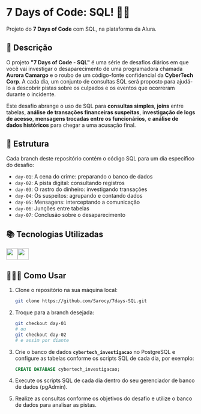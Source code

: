 # 7 Days of Code: SQL! 🕵️‍♂️

Projeto do **7 Days of Code** com SQL, na plataforma da Alura.

## 📜 Descrição

O projeto **"7 Days of Code - SQL"** é uma série de desafios diários em que você vai investigar o desaparecimento de uma programadora chamada **Aurora Camargo** e o roubo de um código-fonte confidencial da **CyberTech Corp**. A cada dia, um conjunto de consultas SQL será proposto para ajudá-lo a descobrir pistas sobre os culpados e os eventos que ocorreram durante o incidente.

Este desafio abrange o uso de SQL para **consultas simples**, **joins** entre tabelas, **análise de transações financeiras suspeitas**, **investigação de logs de acesso**, **mensagens trocadas entre os funcionários**, e **análise de dados históricos** para chegar a uma acusação final.

## 📆 Estrutura

Cada branch deste repositório contém o código SQL para um dia específico do desafio:

- `day-01`: A cena do crime: preparando o banco de dados
- `day-02`: A pista digital: consultando registros
- `day-03`: O rastro do dinheiro: investigando transações
- `day-04`:  Os suspeitos: agrupando e contando dados
- `day-05`: Mensagens: interceptando a comunicação
- `day-06`: Junções entre tabelas
- `day-07`: Conclusão sobre o desaparecimento

## 📚 Tecnologias Utilizadas

<img height="30" src="https://img.shields.io/badge/SQL-009595?style=for-the-badge&logo=sql&logoColor=white"><img height="30" src="https://img.shields.io/badge/PostgreSQL-336791?style=for-the-badge&logo=postgresql&logoColor=white">


## 🤷🏿‍♀️ Como Usar

1. Clone o repositório na sua máquina local:
    ```sh
    git clone https://github.com/Sarocy/7days-SQL.git
    ```

2. Troque para a branch desejada:
    ```sh
    git checkout day-01
    # ou
    git checkout day-02
    # e assim por diante
    ```

3. Crie o banco de dados **`cybertech_investigacao`** no PostgreSQL e configure as tabelas conforme os scripts SQL de cada dia, por exemplo:
   ```sql
   CREATE DATABASE cybertech_investigacao;

4. Execute os scripts SQL de cada dia dentro do seu gerenciador de banco de dados (pgAdmin).

5. Realize as consultas conforme os objetivos do desafio e utilize o banco de dados para analisar as pistas.
